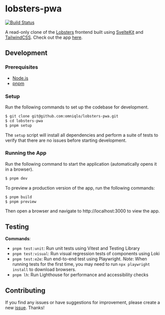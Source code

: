 # lobsters-pwa

[![Build Status][build-badge]][build]

A read-only clone of the [Lobsters](https://lobste.rs/) frontend built using [SvelteKit](https://kit.svelte.dev/) and [TailwindCSS](https://tailwindcss.com/). Check out the app [here](https://lobsters-pwa.netlify.app/).

## Development

### Prerequisites

- [Node.js](https://nodejs.org/)
- [pnpm](https://pnpm.io/)

### Setup

Run the following commands to set up the codebase for development.

```sh
$ git clone git@github.com:omniqlo/lobsters-pwa.git
$ cd lobsters-pwa
$ pnpm setup
```

The `setup` script will install all dependencies and perform a suite of tests to verify that there are no issues before starting development.

### Running the App

Run the following command to start the application (automatically opens it in a browser).

```sh
$ pnpm dev
```

To preview a production version of the app, run the following commands:

```sh
$ pnpm build
$ pnpm preview
```

Then open a browser and navigate to http://localhost:3000 to view the app.

## Testing

**Commands**:

- `pnpm test:unit`: Run unit tests using Vitest and Testing Library
- `pnpm test:visual`: Run visual regression tests of components using Loki
- `pnpm test:e2e`: Run end-to-end test using Playwright. _Note_: When running tests for the first time, you may need to run `npx playwright install` to download browsers.
- `pnpm lh`: Run Lighthouse for performance and accessibility checks

## Contributing

If you find any issues or have suggestions for improvement, please create a new [issue](https://github.com/omniqlo/lobsters-pwa/issues). Thanks!

[build-badge]: https://img.shields.io/github/workflow/status/omniqlo/lobsters-pwa/ci?logo=github&style=flat-square
[build]: https://github.com/omniqlo/lobsters-pwa/actions/workflows/ci.yml
